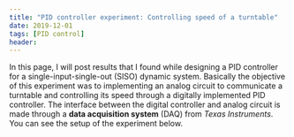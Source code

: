 ```yaml
---
title: "PID controller experiment: Controlling speed of a turntable"
date: 2019-12-01
tags: [PID control]
header:
---
```


In this page, I will post results that I found while designing a PID controller for a single-input-single-out (SISO) dynamic system. Basically the objective of this experiment was to implementing an analog circuit to communicate a turntable and controlling its speed through a digitally implemented PID controller. The interface between the digital controller and analog circuit is made through a **data acquisition system** (DAQ) from *Texas Instruments*. You can see the setup of the experiment below.
<img src="{{ site.url }}{{ site.baseurl }}/images/control/basic_setup.png" alt="">

